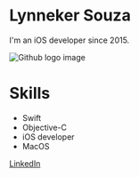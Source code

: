 # Lynneker Souza

I'm an iOS developer since 2015.

![Github logo image](https://github.githubassets.com/images/icons/emoji/octocat.png)

# Skills
- Swift
- Objective-C
- iOS developer
- MacOS

[LinkedIn](https://www.linkedin.com/in/lynnsouz/)